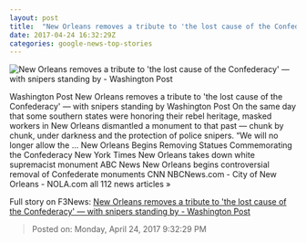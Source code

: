 ```yaml
---
layout: post
title:  "New Orleans removes a tribute to 'the lost cause of the Confederacy' — with snipers standing by - Washington Post"
date: 2017-04-24 16:32:29Z
categories: google-news-top-stories
---
```


![New Orleans removes a tribute to 'the lost cause of the Confederacy' — with snipers standing by - Washington Post](https://img.washingtonpost.com/rf/image_1484w/2010-2019/Wires/Images/2017-04-24/AP/Confederate_Statues_New_Orleans_38624-da195.jpg)

Washington Post New Orleans removes a tribute to 'the lost cause of the Confederacy' — with snipers standing by Washington Post On the same day that some southern states were honoring their rebel heritage, masked workers in New Orleans dismantled a monument to that past — chunk by chunk, under darkness and the protection of police snipers. “We will no longer allow the ... New Orleans Begins Removing Statues Commemorating the Confederacy New York Times New Orleans takes down white supremacist monument ABC News New Orleans begins controversial removal of Confederate monuments CNN NBCNews.com - City of New Orleans - NOLA.com all 112 news articles »


Full story on F3News: [New Orleans removes a tribute to 'the lost cause of the Confederacy' — with snipers standing by - Washington Post](http://www.f3nws.com/n/VVxteC)

> Posted on: Monday, April 24, 2017 9:32:29 PM
